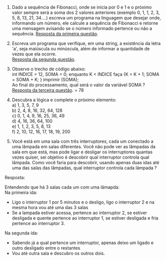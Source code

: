 1. Dado a sequência de Fibonacci, onde se inicia por 0 e 1 e o próximo valor sempre será a soma dos 2 valores anteriores (exemplo 0, 1, 1, 2, 3, 5, 8, 13, 21, 34....) escreva um programa na linguagem que desejar onde, informando um número, ele calcule a sequência de Fibonacci e retorne uma mensagem avisando se o número informado pertence ou não a sequência.
[Resposta da primeira questão](https://github.com/JooJHenrique/DesafioTarget/blob/master/DesafioTarget/Fibonacci/Fibonnaci.cs).

2. Escreva um programa que verifique, em uma string, a existência da letra 'a', seja maiúscula ou minúscula, além de informar a quantidade de vezes que ela ocorre.<br>
[Resposta da segunda questão](https://github.com/JooJHenrique/DesafioTarget/blob/master/DesafioTarget/FindStringA/FindLetraA.cs).

3. Observe o trecho de código abaixo:<br>
int INDICE = 12, SOMA = 0; enquanto K < INDICE faça {K = K + 1; SOMA = SOMA + K; } imprimir (SOMA);<br>
Ao final do processamento, qual será o valor da variável SOMA ?<br>
[Resposta da terceira questão](https://github.com/JooJHenrique/DesafioTarget/blob/master/DesafioTarget/VariavelSOMA/VariavelSOMA.cs). = 78

4. Descubra a lógica e complete o próximo elemento:<br>
a) 1, 3, 5, 7, 9<br>
b) 2, 4, 8, 16, 32, 64, 128<br>
c) 0, 1, 4, 9, 16, 25, 36, 49<br>
d) 4, 16, 36, 64, 100<br>
e) 1, 1, 2, 3, 5, 8, 13<br>
f) 2, 10, 12, 16, 17, 18, 19, 200<br>

5. Você está em uma sala com três interruptores, cada um conectado a uma lâmpada em salas diferentes. Você não pode ver as lâmpadas da sala em que está, mas pode ligar e desligar os interruptores quantas vezes quiser, sei objetivo é descobrir qual interruptor controla qual lâmpada. Como você faria para descobrir, usando apenas duas idas até uma das salas das lâmpadas, qual interruptor controla cada lâmpada ?<br>

Resposta:<br>

Entendendo que há 3 salas cada um com uma lâmapda:<br>
Na primeira ida:

- Ligo o interruptor  1 por 5 minutos e o desligo, ligo o interruptor 2 e na mesma hora vou até uma das 3 salas
- Se a lampada estiver acessa, pertence ao interruptor 2, se estiver desligada e quente pertence ao interruptor 1, se estiver desligada e fria pertence ao interruptor 3.

Na segunda ida:
- Sabendo já a qual pertence um interruptor, apenas deixo um ligado e outro desligado entre o restantes
- Vou até outra sala e descubro os outros dois.


